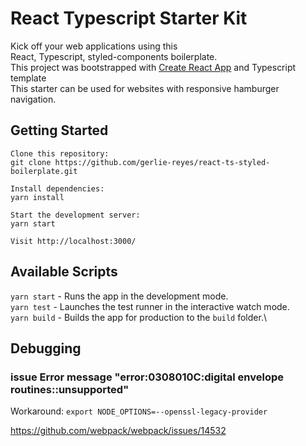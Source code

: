 # React Typescript Starter Kit

Kick off your web applications using this\
React, Typescript, styled-components boilerplate.\
This project was bootstrapped with [Create React App](https://github.com/facebook/create-react-app) and Typescript template\
This starter can be used for websites with responsive hamburger navigation.

## Getting Started
```
Clone this repository:
git clone https://github.com/gerlie-reyes/react-ts-styled-boilerplate.git

Install dependencies:
yarn install

Start the development server:
yarn start

Visit http://localhost:3000/
```

## Available Scripts
`yarn start`  - Runs the app in the development mode.\
`yarn test` - Launches the test runner in the interactive watch mode.\
`yarn build` - Builds the app for production to the `build` folder.\


## Debugging
### issue Error message "error:0308010C:digital envelope routines::unsupported"
Workaround: `export NODE_OPTIONS=--openssl-legacy-provider`

https://github.com/webpack/webpack/issues/14532
